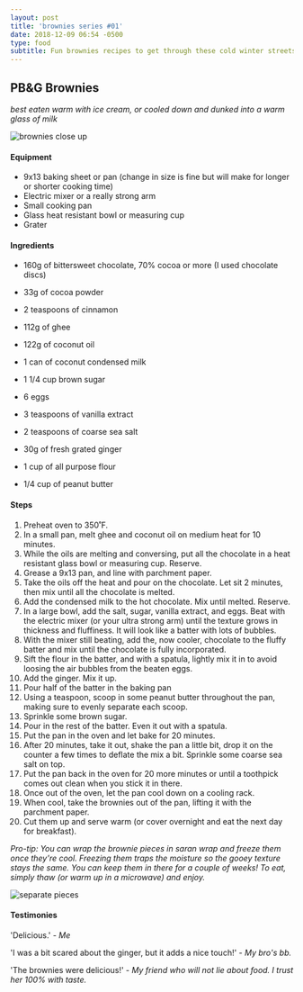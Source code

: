 ```yaml
---
layout: post
title: 'brownies series #01'
date: 2018-12-09 06:54 -0500
type: food
subtitle: Fun brownies recipes to get through these cold winter streets
---
```


## PB&G Brownies
_best eaten warm with ice cream, or cooled down and dunked into a warm glass of milk_

![brownies close up][1]

#### Equipment

- 9x13 baking sheet or pan (change in size is fine but will make for longer or shorter cooking time)
- Electric mixer or a really strong arm
- Small cooking pan
- Glass heat resistant bowl or measuring cup
- Grater

#### Ingredients

- 160g of bittersweet chocolate, 70% cocoa or more (I used chocolate discs)
- 33g of cocoa powder
- 2 teaspoons of cinnamon

- 112g of ghee
- 122g of coconut oil
- 1 can of coconut condensed milk

- 1 1/4 cup brown sugar
- 6 eggs
- 3 teaspoons of vanilla extract
- 2 teaspoons of coarse sea salt

- 30g of fresh grated ginger
- 1 cup of all purpose flour
- 1/4 cup of peanut butter


#### Steps

<ol>
	<li> Preheat oven to 350˚F. </li>
	<li> In a small pan, melt ghee and coconut oil on medium heat for 10 minutes. </li>
	<li> While the oils are melting and conversing, put all the chocolate in a heat resistant glass bowl or measuring cup. Reserve. </li>
	<li> Grease a 9x13 pan, and line with parchment paper. </li>
	<li> Take the oils off the heat and pour on the chocolate. Let sit 2 minutes, then mix until all the chocolate is melted. </li>
	<li> Add the condensed milk to the hot chocolate. Mix until melted. Reserve. </li>
	<li> In a large bowl, add the salt, sugar, vanilla extract, and eggs. Beat with the electric mixer (or your ultra strong arm) until the texture grows in thickness and fluffiness. It will look like a batter with lots of bubbles. </li>
	<li> With the mixer still beating, add the, now cooler, chocolate to the fluffy batter and mix until the chocolate is fully incorporated.</li>
	<li> Sift the flour in the batter, and with a spatula, lightly mix it in to avoid loosing the air bubbles from the beaten eggs. </li>
	<li> Add the ginger. Mix it up. </li>
	<li> Pour half of the batter in the baking pan</li>
	<li> Using a teaspoon, scoop in some peanut butter throughout the pan, making sure to evenly separate each scoop.</li>
	<li> Sprinkle some brown sugar. </li>
	<li> Pour in the rest of the batter. Even it out with a spatula. </li>
	<li> Put the pan in the oven and let bake for 20 minutes. </li>
	<li> After 20 minutes, take it out, shake the pan a little bit, drop it on the counter a few times to deflate the mix a bit. Sprinkle some coarse sea salt on top.</li>
	<li> Put the pan back in the oven for 20 more minutes or until a toothpick comes out clean when you stick it in there. </li>
	<li> Once out of the oven, let the pan cool down on a cooling rack. </li>
	<li> When cool, take the brownies out of the pan, lifting it with the parchment paper. </li>
	<li> Cut them up and serve warm (or cover overnight and eat the next day for breakfast). </li>

</ol>

_Pro-tip: You can wrap the brownie pieces in saran wrap and freeze them once they're cool. Freezing them traps the moisture so the gooey texture stays the same. You can keep them in there for a couple of weeks! To eat, simply thaw (or warm up in a microwave) and enjoy._

![separate pieces][2]

#### Testimonies

'Delicious.' - _Me_

'I was a bit scared about the ginger, but it adds a nice touch!' - _My bro's bb._

'The brownies were delicious!' - _My friend who will not lie about food. I trust her 100% with taste._


[1]: https://www.dropbox.com/s/6lxnxa0rrs4tcaa/IMG_0005.jpg?raw=1
[2]: https://www.dropbox.com/s/3ojc83za9rkeu74/IMG_0007.jpg?raw=1
